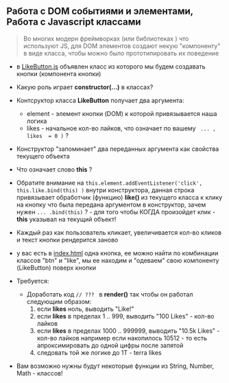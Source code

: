 ## Работа с DOM событиями и элементами, Работа с Javascript классами

> Во многих модерн фреймворках (или библиотеках ) что используют JS, для DOM элементов создают некую "компоненту" в виде класса, чтобы можно было прототипировать их поведение

* в [LikeButton.js](./LikeButton.js) объявлен класс из которого мы будем создавать кнопки (компонента кнопки)
* Какую роль играет **constructor(...)** в классах? 
* Контсруктор класса **LikeButton** получает два аргумента:
  * element - элемент кнопки (DOM) к которой привязывается наша логика
  * likes - начальное кол-во лайков, что означает по вашему ``` ... , likes  = 0 )``` ?
* Конструктор "запоминает" два переданных аргумента как свойства текущего объекта
* Что означает слово **this** ?
* Обратите внимание на ```this.element.addEventListener('click', this.like.bind(this) )``` внутри конструктора, данная строка привязывает обработчик (функцию) **like()** из текущего класса к клику на кнопку что была передана аргументом в конструктор, зачем нужен ``` ... .bind(this) ``` ? - для того чтобы КОГДА произойдет клик - **this** указывал на текущий объект!
* Каждый раз как пользователь кликает, увеличивается кол-во кликов и текст кнопки рендерится заново
* у вас есть в [index.html](./index.html) одна кнопка, ее можно найти по комбинации классов "btn" и "like", мы ее находим и "одеваем" свою компоненту (LikeButton) поверх кнопки

* Требуется:
  * Доработать код ```// ??? ``` в **render()** так чтобы он работал следующим образом:
    1.  если **likes** ноль, выводить "Like!"
    2.  если **likes** в пределах 1 .. 999, выводить "100 Likes"  - кол-во лайков
    3.  если **likes** в пределах 1000 .. 999999, выводить "10.5k Likes"  - кол-во лайков например если накопилось 10512 - то есть апроксимировать до одной цифры после запятой
    4.  следовать той же логике до 1T - terra likes

* Вам возможно нужны будут некоторые функции из String, Number, Math - классов!

